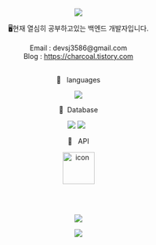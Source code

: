<br>
<p align="center">
<img src="https://capsule-render.vercel.app/api?&type=waving&color=timeAuto&height=180&section=header&text=charcoal's%20Hub&fontSize=50&animation=fadeIn&fontAlignY=45" />
  </p>

<div align='center'> 🖥현재 열심히 공부하고있는 백엔드 개발자입니다.</div>
<br>
<div align='center'> Email : devsj3586@gmail.com</div>
<div align='center'> Blog : <a href="https://charcoal.tistory.com">https://charcoal.tistory.com</a></div>
<br>
<p align="center">
🍚&nbsp&nbsp&nbsplanguages
  </p>
<p align="center">
<img src="https://img.shields.io/badge/java-007396?style=for-the-badge&logo=java&logoColor=white"> 
</p>
 <p align="center">
🍱&nbsp&nbspDatabase
  </p>
<p align="center">
  <img src="https://img.shields.io/badge/mysql-4479A1?style=for-the-badge&logo=mysql&logoColor=white"> 
  <img src="https://img.shields.io/badge/mariaDB-003545?style=for-the-badge&logo=mariaDB&logoColor=white"> 
&nbsp
  </p> 
<p align="center">
🥘 &nbsp&nbspAPI
  </p>
<p align="center">
<img alt= "icon" wide="65" height="65" src ="https://techstack-generator.vercel.app/restapi-icon.svg">
  </p>
<p align="center">
  </p>
<br>
<br>
<p align="center">
<img src="https://hits.seeyoufarm.com/api/count/incr/badge.svg?url=https%3A%2F%2Fgithub.com%2Fyukina1418%2Fhit-counter&count_bg=%2321A03A&title_bg=%23555555&icon=&icon_color=%23E7E7E7&title=hits&edge_flat=false" />
</p>

<p align="center">
<img src="https://capsule-render.vercel.app/api?type=waving&color=auto&height=100&section=footer" />
  </p>
